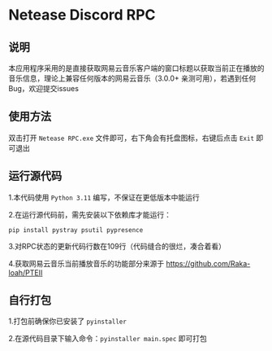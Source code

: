 # Netease Discord RPC


**说明**
----
本应用程序采用的是直接获取网易云音乐客户端的窗口标题以获取当前正在播放的音乐信息，理论上兼容任何版本的网易云音乐（3.0.0+ 亲测可用），若遇到任何Bug，欢迎提交issues

**使用方法**
----
双击打开 `Netease RPC.exe` 文件即可，右下角会有托盘图标，右键后点击 `Exit` 即可退出

**运行源代码**
----
1.本代码使用 `Python 3.11` 编写，不保证在更低版本中能运行

2.在运行源代码前，需先安装以下依赖库才能运行：

```
pip install pystray psutil pypresence
```

3.对RPC状态的更新代码行数在109行（代码缝合的很烂，凑合着看）

4.获取网易云音乐当前播放音乐的功能部分来源于 <https://github.com/Raka-loah/PTEII>

**自行打包**
----
1.打包前确保你已安装了 `pyinstaller`

2.在源代码目录下输入命令：`pyinstaller main.spec` 即可打包
